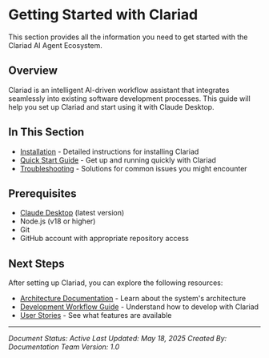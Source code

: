 # Getting Started with Clariad

This section provides all the information you need to get started with the Clariad AI Agent Ecosystem.

## Overview

Clariad is an intelligent AI-driven workflow assistant that integrates seamlessly into existing software development processes. This guide will help you set up Clariad and start using it with Claude Desktop.

## In This Section

- [Installation](installation.md) - Detailed instructions for installing Clariad
- [Quick Start Guide](quickstart.md) - Get up and running quickly with Clariad
- [Troubleshooting](troubleshooting.md) - Solutions for common issues you might encounter

## Prerequisites

- [Claude Desktop](https://claude.ai/download) (latest version)
- Node.js (v18 or higher)
- Git
- GitHub account with appropriate repository access

## Next Steps

After setting up Clariad, you can explore the following resources:

- [Architecture Documentation](/docs/architecture/README.md) - Learn about the system's architecture
- [Development Workflow Guide](/docs/guides/development-workflow.md) - Understand how to develop with Clariad
- [User Stories](/docs/user-stories/README.md) - See what features are available

---

*Document Status: Active*
*Last Updated: May 18, 2025*
*Created By: Documentation Team*
*Version: 1.0*
